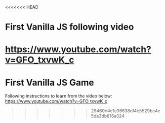 <<<<<<< HEAD
# First Vanilla JS following video
https://www.youtube.com/watch?v=GFO_txvwK_c
=======
# First Vanilla JS Game
Following instructions to learn from the video below:
https://www.youtube.com/watch?v=GFO_txvwK_c
>>>>>>> 29460e4e1e36638df4c5529bc4c5da3db816a024
